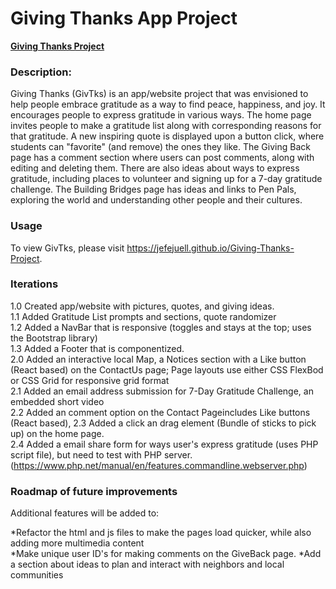# Giving Thanks App Project
<a href="https://jefejuell.github.io/Giving-Thanks-Project/"><b>Giving Thanks Project</b></a>

### **Description:**  
Giving Thanks (GivTks) is an app/website project that was envisioned to help people embrace gratitude as a way to find peace, happiness, and joy.  It encourages people to express gratitude in various ways.  The home page invites people to make a gratitude list along with corresponding reasons for that gratitude.  A new inspiring quote is displayed upon a button click, where students can "favorite" (and remove) the ones they like. The Giving Back page has a comment section where users can post comments, along with editing and deleting them.  There are also ideas about ways to express gratitude, including places to volunteer and signing up for a 7-day gratitude challenge.  The Building Bridges page has ideas and links to Pen Pals, exploring the world and understanding other people and their cultures. 

### **Usage**
To view GivTks, please visit https://jefejuell.github.io/Giving-Thanks-Project. 

### **Iterations**
1.0  Created app/website with pictures, quotes, and giving ideas.<br>
1.1  Added Gratitude List prompts and sections, quote randomizer<br>
1.2  Added a NavBar that is responsive (toggles and stays at the top; uses the Bootstrap library)<br>
1.3  Added a Footer that is componentized.<br>
2.0  Added an interactive local Map, a Notices section with a Like button (React based) on the ContactUs page; Page layouts use either CSS FlexBod or CSS Grid for responsive grid format<br>
2.1  Added an email address submission for 7-Day Gratitude Challenge, an embedded short video<br>
2.2  Added an comment option on the Contact Pageincludes Like buttons (React based), 
2.3  Added a click an drag element (Bundle of sticks to pick up) on the home page.<br>
2.4  Added a email share form for ways user's express gratitude (uses PHP script file), but need to test with PHP server.<br>
(https://www.php.net/manual/en/features.commandline.webserver.php)

### **Roadmap of future improvements**
Additional features will be added to: 

*Refactor the html and js files to make the pages load quicker, while also adding more multimedia content<br>
*Make unique user ID's for making comments on the GiveBack page.
*Add a section about ideas to plan and interact with neighbors and local communities 
